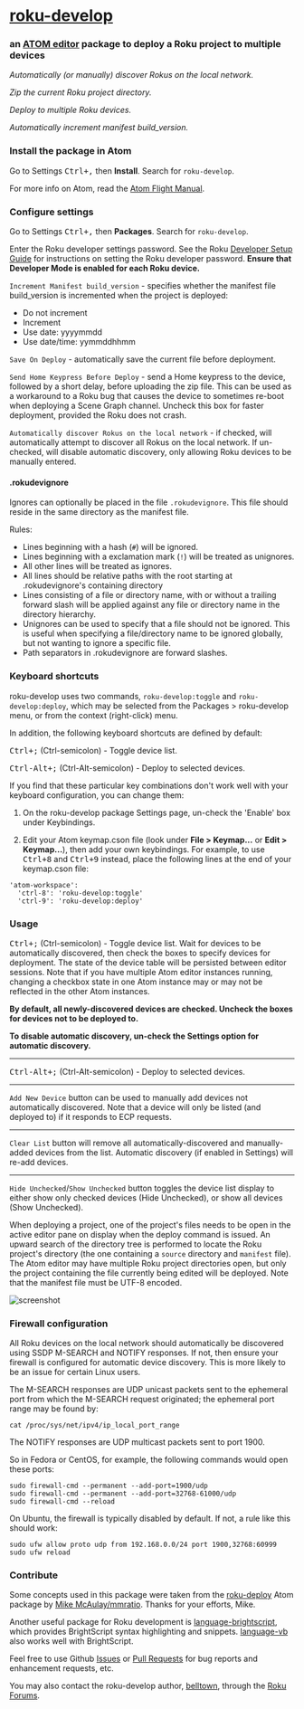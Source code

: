 # [roku-develop](https://atom.io/packages/roku-develop)

### an [ATOM editor](https://atom.io/) package to deploy a Roku project to multiple devices

*Automatically (or manually) discover Rokus on the local network.*

*Zip the current Roku project directory.*

*Deploy to multiple Roku devices.*

*Automatically increment manifest build_version.*

### Install the package in Atom

Go to Settings <kbd>Ctrl+,</kbd> then **Install**. Search for `roku-develop`.

For more info on Atom, read the
[Atom Flight Manual](http://flight-manual.atom.io/).

### Configure settings

Go to Settings <kbd>Ctrl+,</kbd> then **Packages**. Search for `roku-develop`.

Enter the Roku developer settings password. See the Roku
[Developer Setup Guide](https://developer.roku.com/develop/getting-started/setup-guide) for instructions on
setting the Roku developer password.
**Ensure that Developer Mode is enabled for each Roku device.**

`Increment Manifest build_version` - specifies whether
the manifest file build_version is incremented when the project is deployed:

- Do not increment
- Increment
- Use date: yyyymmdd
- Use date/time: yymmddhhmm

`Save On Deploy` - automatically save the current file
before deployment.

`Send Home Keypress Before Deploy` - send a Home keypress
to the device, followed by a short delay, before uploading the
zip file. This can be used as a workaround to a Roku bug that
causes the device to sometimes re-boot when deploying a Scene Graph
channel. Uncheck this box for faster deployment, provided the Roku does not crash.

`Automatically discover Rokus on the local network` - if checked, will automatically attempt to discover all Rokus on the local network.
If un-checked, will disable automatic discovery, only allowing Roku devices to be manually entered.

#### .rokudevignore

Ignores can optionally be placed in the file `.rokudevignore`. This file should 
reside in the same directory as the manifest file.

Rules:

- Lines beginning with a hash (`#`) will be ignored.
- Lines beginning with a exclamation mark (`!`) will be treated as unignores.
- All other lines will be treated as ignores.
- All lines should be relative paths with the root starting at .rokudevignore's 
  containing directory
- Lines consisting of a file or directory name, with or without a trailing 
  forward slash will be applied against any file or directory name in the 
  directory hierarchy.
- Unignores can be used to specify that a file should not be ignored. This is
  useful when specifying a file/directory name to be ignored globally, but not
  wanting to ignore a specific file.
- Path separators in .rokudevignore are forward slashes.

### Keyboard shortcuts

roku-develop uses two commands, ```roku-develop:toggle```
and ```roku-develop:deploy```,
which may be selected from the Packages > roku-develop menu,
or from the context (right-click) menu.

In addition, the following keyboard shortcuts are defined by default:

<kbd>Ctrl+;</kbd> (Ctrl-semicolon) - Toggle device list.

<kbd>Ctrl-Alt+;</kbd> (Ctrl-Alt-semicolon) - Deploy to selected devices.

If you find that these particular key combinations don't work well with
your keyboard configuration, you can change them:

1. On the roku-develop package Settings page, un-check the 'Enable' box
under Keybindings.

2. Edit your Atom keymap.cson file
(look under **File > Keymap...** or **Edit > Keymap...**),
then add your own keybindings. For example, to use <kbd>Ctrl+8</kbd> and
<kbd>Ctrl+9</kbd> instead, place the following lines at the end of
your keymap.cson file:

```
'atom-workspace':
  'ctrl-8': 'roku-develop:toggle'
  'ctrl-9': 'roku-develop:deploy'
```

### Usage

<kbd>Ctrl+;</kbd> (Ctrl-semicolon) - Toggle device list.
Wait for devices to be automatically discovered,
then check the boxes to specify devices for deployment.
The state of the device table will be persisted between editor sessions.
Note that if you have multiple Atom editor instances running,
changing a checkbox state in one Atom instance
may or may not be reflected in the other Atom instances.

**By default, all newly-discovered devices are checked.
Uncheck the boxes for devices not to be deployed to.**

**To disable automatic discovery, un-check the Settings option for automatic discovery.**

---

<kbd>Ctrl-Alt+;</kbd> (Ctrl-Alt-semicolon) - Deploy to selected devices.

---

`Add New Device` button can be used to manually add devices not
automatically discovered.
Note that a device will only be listed (and deployed to) if
it responds to ECP requests.

---

`Clear List` button will remove all automatically-discovered and manually-added
devices from the list.
Automatic discovery (if enabled in Settings) will re-add devices.

---

`Hide Unchecked`/`Show Unchecked` button toggles the device list display
to either show only checked devices (Hide Unchecked), or show all devices
(Show Unchecked).

When deploying a project, one of the project's files needs to be open in the
active editor pane on display when the deploy command is issued.
An upward search of the directory tree is performed to locate the Roku
project's directory (the one containing a `source` directory and
`manifest` file).
The Atom editor may have multiple Roku project directories open,
but only the project containing the file currently being edited
will be deployed.
Note that the manifest file must be UTF-8 encoded.

![screenshot](https://github.com/belltown/roku-develop/raw/master/screenshot.png)

### Firewall configuration

All Roku devices on the local network should automatically be discovered
using SSDP M-SEARCH and NOTIFY responses.
If not, then ensure your firewall is configured for automatic device discovery.
This is more likely to be an issue for certain Linux users.

The M-SEARCH responses are UDP unicast packets sent to the ephemeral port
from which the M-SEARCH request originated;
the ephemeral port range may be found by:
```
cat /proc/sys/net/ipv4/ip_local_port_range
```
The NOTIFY responses are UDP multicast packets sent to port 1900.

So in Fedora or CentOS, for example,
the following commands would open these ports:

```
sudo firewall-cmd --permanent --add-port=1900/udp
sudo firewall-cmd --permanent --add-port=32768-61000/udp
sudo firewall-cmd --reload
```

On Ubuntu, the firewall is typically disabled by default.
If not, a rule like this should work:

```
sudo ufw allow proto udp from 192.168.0.0/24 port 1900,32768:60999
sudo ufw reload
```

### Contribute

Some concepts used in this package were taken from the
[roku-deploy](https://atom.io/packages/roku-deploy) Atom package by
[Mike McAulay/mmratio](https://github.com/mmratio).
Thanks for your efforts, Mike.

Another useful package for Roku development is
[language-brightscript](https://atom.io/packages/language-brightscript),
which provides BrightScript syntax highlighting and snippets.
[language-vb](https://atom.io/packages/language-vb)
also works well with BrightScript.

Feel free to use Github
[Issues](https://github.com/belltown/roku-develop/issues) or
[Pull Requests](https://github.com/belltown/roku-develop/pulls)
for bug reports and enhancement requests, etc.

You may also contact the roku-develop author,
[belltown](https://forums.roku.com/memberlist.php?mode=viewprofile&u=37784),
through the [Roku Forums](https://forums.roku.com/viewforum.php?f=34).
